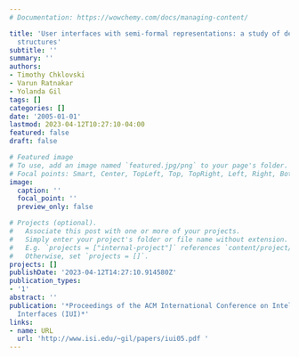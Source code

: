 ```yaml
---
# Documentation: https://wowchemy.com/docs/managing-content/

title: 'User interfaces with semi-formal representations: a study of designing argumentation
  structures'
subtitle: ''
summary: ''
authors:
- Timothy Chklovski
- Varun Ratnakar
- Yolanda Gil
tags: []
categories: []
date: '2005-01-01'
lastmod: 2023-04-12T10:27:10-04:00
featured: false
draft: false

# Featured image
# To use, add an image named `featured.jpg/png` to your page's folder.
# Focal points: Smart, Center, TopLeft, Top, TopRight, Left, Right, BottomLeft, Bottom, BottomRight.
image:
  caption: ''
  focal_point: ''
  preview_only: false

# Projects (optional).
#   Associate this post with one or more of your projects.
#   Simply enter your project's folder or file name without extension.
#   E.g. `projects = ["internal-project"]` references `content/project/deep-learning/index.md`.
#   Otherwise, set `projects = []`.
projects: []
publishDate: '2023-04-12T14:27:10.914580Z'
publication_types:
- '1'
abstract: ''
publication: '*Proceedings of the ACM International Conference on Intelligent User
  Interfaces (IUI)*'
links:
- name: URL
  url: 'http://www.isi.edu/~gil/papers/iui05.pdf '
---
```

